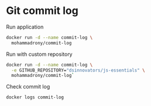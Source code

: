 # Git commit log

Run application

```sh
docker run -d --name commit-log \
  mohammadrony/commit-log
```

Run with custom repository

```sh
docker run -d --name commit-log \
  -e GITHUB_REPOSITORY="dsinnovators/js-essentials" \
  mohammadrony/commit-log`
```

Check commit log

```sh
docker logs commit-log
```
